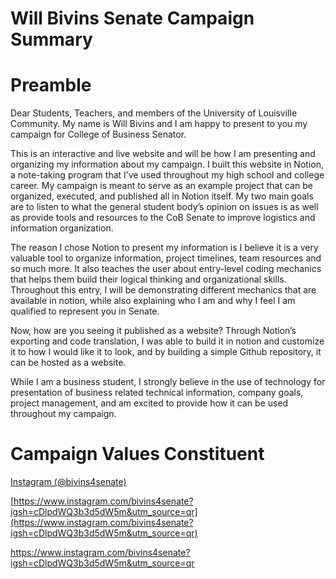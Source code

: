 # Will Bivins Senate Campaign Summary

# Preamble

Dear Students, Teachers, and members of the University of Louisville Community. My name is Will Bivins and I am happy to present to you my campaign for College of Business Senator. 

This is an interactive and live website and will be how I am presenting and organizing my information about my campaign. I built this website in Notion, a note-taking program that I’ve used throughout my high school and college career. My campaign is meant to serve as an example project that can be organized, executed, and published all in Notion itself. My two main goals are to listen to what the general student body’s opinion on issues is as well as provide tools and resources to the CoB Senate to improve logistics and information organization.

The reason I chose Notion to present my information is I believe it is a very valuable tool to organize information, project timelines, team resources and so much more. It also teaches the user about entry-level coding mechanics that helps them build their logical thinking and organizational skills. Throughout this entry, I will be demonstrating different mechanics that are available in notion, while also explaining who I am and why I feel I am qualified to represent you in Senate. 

Now, how are you seeing it published as a website? Through Notion’s exporting and code translation, I was able to build it in notion and customize it to how I would like it to look, and by building a simple Github repository, it can be hosted as a website.

While I am a business student, I strongly believe in the use of technology for presentation of business related technical information, company goals, project management, and am excited to provide how it can be used throughout my campaign. 


# Campaign Values Constituent

[Instagram (@bivins4senate)](https://www.instagram.com/bivins4senate?igsh=cDlpdWQ3b3d5dW5m&utm_source=qr)

[https://www.instagram.com/bivins4senate?igsh=cDlpdWQ3b3d5dW5m&utm_source=qr](https://www.instagram.com/bivins4senate?igsh=cDlpdWQ3b3d5dW5m&utm_source=qr) 

https://www.instagram.com/bivins4senate?igsh=cDlpdWQ3b3d5dW5m&utm_source=qr